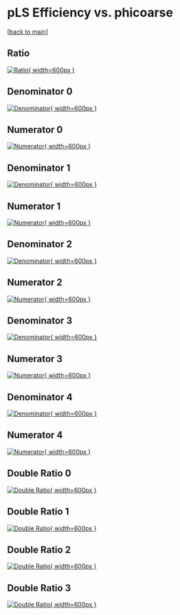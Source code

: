 # pLS Efficiency vs. phicoarse

[[back to main](./)]



## Ratio

[![Ratio](../mtv/var/pLS_xtr_13_-1_eff_phicoarse.png){ width=600px }](../mtv/var/pLS_xtr_13_-1_eff_phicoarse.pdf)

## Denominator 0

[![Denominator](../mtv/den/pLS_xtr_13_-1_eff_phicoarse_den0.png){ width=600px }](../mtv/den/pLS_xtr_13_-1_eff_phicoarse_den0.pdf)

## Numerator 0

[![Numerator](../mtv/num/pLS_xtr_13_-1_eff_phicoarse_num0.png){ width=600px }](../mtv/num/pLS_xtr_13_-1_eff_phicoarse_num0.pdf)

## Denominator 1

[![Denominator](../mtv/den/pLS_xtr_13_-1_eff_phicoarse_den1.png){ width=600px }](../mtv/den/pLS_xtr_13_-1_eff_phicoarse_den1.pdf)

## Numerator 1

[![Numerator](../mtv/num/pLS_xtr_13_-1_eff_phicoarse_num1.png){ width=600px }](../mtv/num/pLS_xtr_13_-1_eff_phicoarse_num1.pdf)

## Denominator 2

[![Denominator](../mtv/den/pLS_xtr_13_-1_eff_phicoarse_den2.png){ width=600px }](../mtv/den/pLS_xtr_13_-1_eff_phicoarse_den2.pdf)

## Numerator 2

[![Numerator](../mtv/num/pLS_xtr_13_-1_eff_phicoarse_num2.png){ width=600px }](../mtv/num/pLS_xtr_13_-1_eff_phicoarse_num2.pdf)

## Denominator 3

[![Denominator](../mtv/den/pLS_xtr_13_-1_eff_phicoarse_den3.png){ width=600px }](../mtv/den/pLS_xtr_13_-1_eff_phicoarse_den3.pdf)

## Numerator 3

[![Numerator](../mtv/num/pLS_xtr_13_-1_eff_phicoarse_num3.png){ width=600px }](../mtv/num/pLS_xtr_13_-1_eff_phicoarse_num3.pdf)

## Denominator 4

[![Denominator](../mtv/den/pLS_xtr_13_-1_eff_phicoarse_den4.png){ width=600px }](../mtv/den/pLS_xtr_13_-1_eff_phicoarse_den4.pdf)

## Numerator 4

[![Numerator](../mtv/num/pLS_xtr_13_-1_eff_phicoarse_num4.png){ width=600px }](../mtv/num/pLS_xtr_13_-1_eff_phicoarse_num4.pdf)

## Double Ratio 0

[![Double Ratio](../mtv/ratio/pLS_xtr_13_-1_eff_phicoarse_ratio0.png){ width=600px }](../mtv/ratio/pLS_xtr_13_-1_eff_phicoarse_ratio0.pdf)

## Double Ratio 1

[![Double Ratio](../mtv/ratio/pLS_xtr_13_-1_eff_phicoarse_ratio1.png){ width=600px }](../mtv/ratio/pLS_xtr_13_-1_eff_phicoarse_ratio1.pdf)

## Double Ratio 2

[![Double Ratio](../mtv/ratio/pLS_xtr_13_-1_eff_phicoarse_ratio2.png){ width=600px }](../mtv/ratio/pLS_xtr_13_-1_eff_phicoarse_ratio2.pdf)

## Double Ratio 3

[![Double Ratio](../mtv/ratio/pLS_xtr_13_-1_eff_phicoarse_ratio3.png){ width=600px }](../mtv/ratio/pLS_xtr_13_-1_eff_phicoarse_ratio3.pdf)

